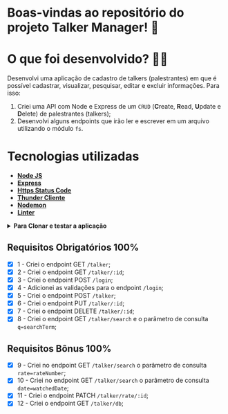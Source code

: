 # Boas-vindas ao repositório do projeto Talker Manager! 🚀


# O que foi desenvolvido? 👩‍🎓

  Desenvolvi uma aplicação de cadastro de talkers (palestrantes) em que é possível cadastrar, visualizar, pesquisar, editar e excluir informações. Para isso:
  1. Criei uma API com Node e Express de um `CRUD` (**C**reate, **R**ead, **U**pdate e **D**elete) de palestrantes (talkers);
  2. Desenvolvi alguns endpoints que irão ler e escrever em um arquivo utilizando o módulo `fs`.
 

# Tecnologias utilizadas <a name="tecnologias"></a>
- [**Node JS**](https://nodejs.org/en/)
- [**Express**](https://expressjs.com/pt-br/)
- [**Https Status Code**](https://www.npmjs.com/package/http-status-codes)
- [**Thunder Cliente**](https://www.thunderclient.com/)
- [**Nodemon**](https://www.npmjs.com/package/nodemon)
- [**Linter**](https://eslint.org/docs/latest/)

<details>
  <summary><strong>Para Clonar e testar a aplicação</strong></summary>

1. Clone o repositório

```
git clone git@github.com:georgia-rocha/talker-manager.git
```

2. Entre na pasta do repositório que você acabou de clonar:

```
cd talker-manager
```

<details>
  <summary><strong>:whale: Rodando Projeto no Docker vs Localmente</strong></summary><br />
  
  ## Com Docker
 
  > Rode o serviço `node` com o comando `docker-compose up -d`.
  - Esse serviço irá inicializar um container chamado `talker_manager`.
  - A partir daqui você pode rodar o container via CLI ou abri-lo no VS Code.

  > Use o comando `docker exec -it talker_manager bash`.
  - Ele te dará acesso ao terminal interativo do container criado pelo compose, que está rodando em segundo plano.

  > Instale as dependências [**Caso existam**] com `npm install`

  > Execute a aplicação com `npm start` ou `npm run dev`

  ---
  
  ## Sem Docker
  
  > Instale as dependências [**Caso existam**] com `npm install`
</details>


3. Para rodar a aplicação:

```
npm start
```

Em ambiente de desenvolvimento:
```
npm run dev
```
</details>


## Requisitos Obrigatórios 100%

- [x] 1 - Criei o endpoint GET `/talker`;
- [x] 2 - Criei o endpoint GET `/talker/:id`;
- [x] 3 - Criei o endpoint POST `/login`;
- [x] 4 - Adicionei as validações para o endpoint `/login`;
- [x] 5 - Criei o endpoint POST `/talker`;
- [x] 6 - Criei o endpoint PUT `/talker/:id`;
- [x] 7 - Criei o endpoint DELETE `/talker/:id`;
- [x] 8 - Criei o endpoint GET `/talker/search` e o parâmetro de consulta `q=searchTerm`;

## Requisitos Bônus 100%

- [x] 9 - Criei no endpoint GET `/talker/search` o parâmetro de consulta `rate=rateNumber`;
- [x] 10 - Criei no endpoint GET `/talker/search` o parâmetro de consulta `date=watchedDate`;
- [x] 11 - Criei o endpoint PATCH `/talker/rate/:id`;
- [x] 12 - Criei o endpoint GET `/talker/db`;
